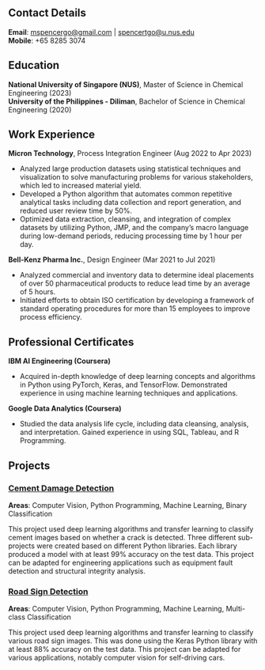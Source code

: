 ## Contact Details
**Email**: mspencergo@gmail.com | spencertgo@u.nus.edu  
**Mobile**: +65 8285 3074

## Education
**National University of Singapore (NUS)**, Master of Science in Chemical Engineering (2023)  
**University of the Philippines - Diliman**, Bachelor of Science in Chemical Engineering (2020)

## Work Experience
**Micron Technology**, Process Integration Engineer (Aug 2022 to Apr 2023)
- Analyzed large production datasets using statistical techniques and visualization to solve manufacturing problems for various stakeholders, which led to increased material yield.
- Developed a Python algorithm that automates common repetitive analytical tasks including data collection and report generation, and reduced user review time by 50%.
- Optimized data extraction, cleansing, and integration of complex datasets by utilizing Python, JMP, and the company’s macro language during low-demand periods, reducing processing time by 1 hour per day.

**Bell-Kenz Pharma Inc.**, Design Engineer (Mar 2021 to Jul 2021)
- Analyzed commercial and inventory data to determine ideal placements of over 50 pharmaceutical products to reduce lead time by an average of 5 hours.
- Initiated efforts to obtain ISO certification by developing a framework of standard operating procedures for more than 15 employees to improve process efficiency.

## Professional Certificates
**IBM AI Engineering (Coursera)**
- Acquired in-depth knowledge of deep learning concepts and algorithms in Python using PyTorch, Keras, and TensorFlow. Demonstrated experience in using machine learning techniques and applications.

**Google Data Analytics (Coursera)**
- Studied the data analysis life cycle, including data cleansing, analysis, and interpretation. Gained experience in using SQL, Tableau, and R Programming.

## Projects
### [Cement Damage Detection]()
**Areas**: Computer Vision, Python Programming, Machine Learning, Binary Classification

This project used deep learning algorithms and transfer learning to classify cement images based on whether a crack is detected. Three different sub-projects were created based on different Python libraries. Each library produced a model with at least 99% accuracy on the test data. This project can be adapted for engineering applications such as equipment fault detection and structural integrity analysis.

### [Road Sign Detection]()
**Areas**: Computer Vision, Python Programming, Machine Learning, Multi-class Classification

This project used deep learning algorithms and transfer learning to classify various road sign images. This was done using the Keras Python library with at least 88% accuracy on the test data. This project can be adapted for various applications, notably computer vision for self-driving cars.
